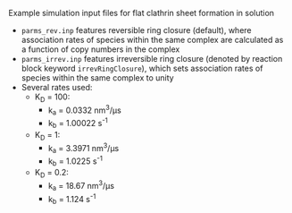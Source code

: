 Example simulation input files for flat clathrin sheet formation in solution

- `parms_rev.inp` features reversible ring closure (default), where association rates of species within the same complex are calculated as a function of copy numbers in the complex
- `parms_irrev.inp` features irreversible ring closure (denoted by reaction block keyword `irrevRingClosure`), which sets association rates of species within the same complex to unity
- Several rates used:
  - K<sub>D</sub> = 100:
    - k<sub>a</sub> = 0.0332 nm<sup>3</sup>/μs
    - k<sub>b</sub> = 1.00022 s<sup>-1</sup>
  - K<sub>D</sub> = 1:
    - k<sub>a</sub> = 3.3971 nm<sup>3</sup>/μs
    - k<sub>b</sub> = 1.0225 s<sup>-1</sup>
  - K<sub>D</sub> = 0.2:
    - k<sub>a</sub> = 18.67 nm<sup>3</sup>/μs
    - k<sub>b</sub> = 1.124 s<sup>-1</sup>
